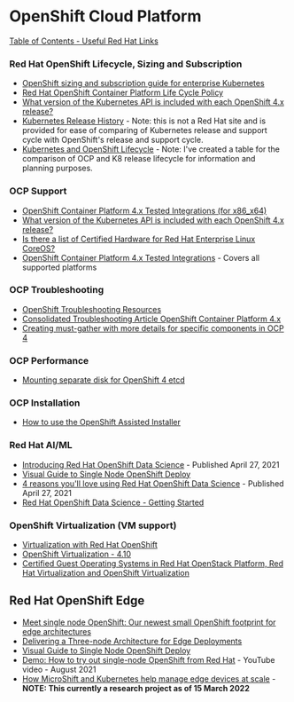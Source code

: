 # OpenShift Cloud Platform

[Table of Contents - Useful Red Hat Links](https://github.com/pslucas0212/UsefulRedHatLinks)

### Red Hat OpenShift Lifecycle, Sizing and Subscription
- [OpenShift sizing and subscription guide for enterprise Kubernetes](https://www.redhat.com/en/resources/openshift-subscription-sizing-guide)
- [Red Hat OpenShift Container Platform Life Cycle Policy](https://access.redhat.com/support/policy/updates/openshift)
- [What version of the Kubernetes API is included with each OpenShift 4.x release?](https://access.redhat.com/solutions/4870701)
- [Kubernetes Release History](https://kubernetes.io/releases/#release-history) - Note: this is not a Red Hat site and is provided for ease of comparing of Kubernetes release and support cycle with OpenShift's release and support cycle.
- [Kubernetes and OpenShift Lifecycle](https://github.com/pslucas0212/K8-and-OpenShift-Lifecycle/) - Note: I've created a table for the comparison of OCP and K8 release lifecycle for information and planning purposes.

### OCP Support
- [OpenShift Container Platform 4.x Tested Integrations (for x86_x64)](https://access.redhat.com/articles/4763741)
- [What version of the Kubernetes API is included with each OpenShift 4.x release?](https://access.redhat.com/solutions/4870701)
- [Is there a list of Certified Hardware for Red Hat Enterprise Linux CoreOS?](https://access.redhat.com/solutions/4499911)
- [OpenShift Container Platform 4.x Tested Integrations](https://access.redhat.com/articles/4128421) - Covers all supported platforms

### OCP Troubleshooting 
- [OpenShift Troubleshooting Resources](https://connect.redhat.com/en/blog/openshift-troubleshooting-resources)
- [Consolidated Troubleshooting Article OpenShift Container Platform 4.x](https://access.redhat.com/articles/4217411)
- [Creating must-gather with more details for specific components in OCP 4](https://access.redhat.com/solutions/5459251)

### OCP Performance
- [Mounting separate disk for OpenShift 4 etcd](https://access.redhat.com/solutions/5840061)


### OCP Installation 
- [How to use the OpenShift Assisted Installer](https://cloud.redhat.com/blog/how-to-use-the-openshift-assisted-installer)


### Red Hat AI/ML
- [Introducing Red Hat OpenShift Data Science](https://www.redhat.com/en/blog/introducing-red-hat-openshift-data-science) - Published April 27, 2021
- [Visual Guide to Single Node OpenShift Deploy](https://cloud.redhat.com/blog/visual-guide-to-single-node-openshift-deploy)
- [4 reasons you'll love using Red Hat OpenShift Data Science](https://developers.redhat.com/blog/2021/04/27/4-reasons-youll-love-using-red-hat-openshift-data-science) - Published April 27, 2021
- [Red Hat OpenShift Data Science - Getting Started](https://developers.redhat.com/products/red-hat-openshift-data-science/getting-started)

### OpenShift Virtualization (VM support)
- [Virtualization with Red Hat OpenShift](https://www.redhat.com/en/technologies/cloud-computing/openshift/virtualization)
- [OpenShift Virtualization - 4.10](https://docs.openshift.com/container-platform/4.10/virt/about-virt.html)
- [Certified Guest Operating Systems in Red Hat OpenStack Platform, Red Hat Virtualization and OpenShift Virtualization](https://access.redhat.com/articles/973163)

## Red Hat OpenShift Edge
- [Meet single node OpenShift: Our newest small OpenShift footprint for edge architectures](https://www.redhat.com/en/blog/meet-single-node-openshift-our-smallest-openshift-footprint-edge-architectures)
- [Delivering a Three-node Architecture for Edge Deployments](https://cloud.redhat.com/blog/delivering-a-three-node-architecture-for-edge-deployments)
- [Visual Guide to Single Node OpenShift Deploy](https://cloud.redhat.com/blog/visual-guide-to-single-node-openshift-deploy)
- [Demo: How to try out single-node OpenShift from Red Hat](https://www.youtube.com/watch?v=QFf0yVAHQKc) - YouTube video - August 2021
- [How MicroShift and Kubernetes help manage edge devices at scale](https://www.redhat.com/architect/ai-edge-microshift) - **NOTE: This currently a research project as of 15 March 2022**
